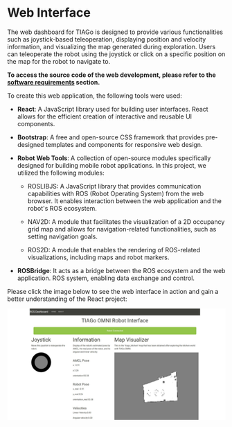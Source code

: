# Web Interface
The web dashboard for TIAGo is designed to provide various functionalities such as joystick-based teleoperation, displaying position and velocity information, and visualizing the map generated during exploration. Users can teleoperate the robot using the joystick or click on a specific position on the map for the robot to navigate to.

**To access the source code of the web development, please refer to the [software requirements](https://github.com/crisarenas/Mapping-Holonomic/blob/main/Software_Requirements.md) section.**

To create this web application, the following tools were used:

* **React**: A JavaScript library used for building user interfaces. React allows for the efficient creation of interactive and reusable UI components.

* **Bootstrap**: A free and open-source CSS framework that provides pre-designed templates and components for responsive web design.

* **Robot Web Tools**: A collection of open-source modules specifically designed for building mobile robot applications. In this project, we utilized the following modules:

    * ROSLIBJS: A JavaScript library that provides communication capabilities with ROS (Robot Operating System) from the web browser. It enables interaction between the web application and the robot's ROS ecosystem.

    * NAV2D: A module that facilitates the visualization of a 2D occupancy grid map and allows for navigation-related functionalities, such as setting navigation goals.

    * ROS2D: A module that enables the rendering of ROS-related visualizations, including maps and robot markers.

* **ROSBridge**: It acts as a bridge between the ROS ecosystem and the web application. ROS system, enabling data exchange and control.

Please click the image below to see the web interface in action and gain a better understanding of the React project:


[![IMAGE ALT TEXT HERE](Images/web.jpg)](https://studio.youtube.com/video/4N1yLmPEd6s/edit)